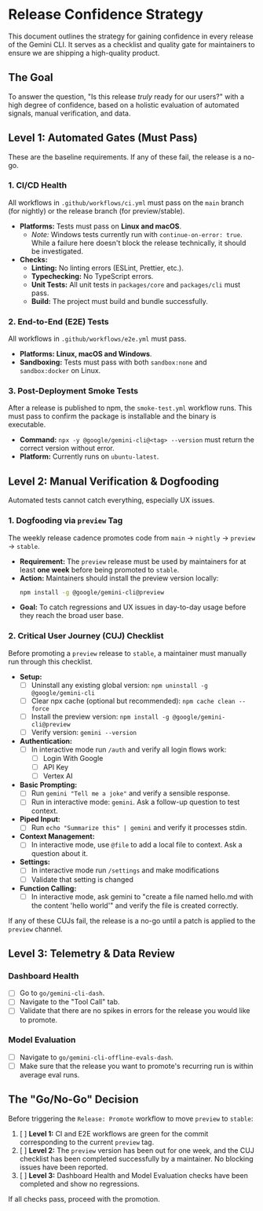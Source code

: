 # Release Confidence Strategy

This document outlines the strategy for gaining confidence in every release of
the Gemini CLI. It serves as a checklist and quality gate for maintainers to
ensure we are shipping a high-quality product.

## The Goal

To answer the question, "Is this release _truly_ ready for our users?" with a
high degree of confidence, based on a holistic evaluation of automated signals,
manual verification, and data.

## Level 1: Automated Gates (Must Pass)

These are the baseline requirements. If any of these fail, the release is a
no-go.

### 1. CI/CD Health

All workflows in `.github/workflows/ci.yml` must pass on the `main` branch (for
nightly) or the release branch (for preview/stable).

- **Platforms:** Tests must pass on **Linux and macOS**.
  - _Note:_ Windows tests currently run with `continue-on-error: true`. While a
    failure here doesn't block the release technically, it should be
    investigated.
- **Checks:**
  - **Linting:** No linting errors (ESLint, Prettier, etc.).
  - **Typechecking:** No TypeScript errors.
  - **Unit Tests:** All unit tests in `packages/core` and `packages/cli` must
    pass.
  - **Build:** The project must build and bundle successfully.

### 2. End-to-End (E2E) Tests

All workflows in `.github/workflows/e2e.yml` must pass.

- **Platforms:** **Linux, macOS and Windows**.
- **Sandboxing:** Tests must pass with both `sandbox:none` and `sandbox:docker`
  on Linux.

### 3. Post-Deployment Smoke Tests

After a release is published to npm, the `smoke-test.yml` workflow runs. This
must pass to confirm the package is installable and the binary is executable.

- **Command:** `npx -y @google/gemini-cli@<tag> --version` must return the
  correct version without error.
- **Platform:** Currently runs on `ubuntu-latest`.

## Level 2: Manual Verification & Dogfooding

Automated tests cannot catch everything, especially UX issues.

### 1. Dogfooding via `preview` Tag

The weekly release cadence promotes code from `main` -> `nightly` -> `preview`
-> `stable`.

- **Requirement:** The `preview` release must be used by maintainers for at
  least **one week** before being promoted to `stable`.
- **Action:** Maintainers should install the preview version locally:
  ```bash
  npm install -g @google/gemini-cli@preview
  ```
- **Goal:** To catch regressions and UX issues in day-to-day usage before they
  reach the broad user base.

### 2. Critical User Journey (CUJ) Checklist

Before promoting a `preview` release to `stable`, a maintainer must manually run
through this checklist.

- **Setup:**
  - [ ] Uninstall any existing global version:
        `npm uninstall -g @google/gemini-cli`
  - [ ] Clear npx cache (optional but recommended): `npm cache clean --force`
  - [ ] Install the preview version: `npm install -g @google/gemini-cli@preview`
  - [ ] Verify version: `gemini --version`

- **Authentication:**
  - [ ] In interactive mode run `/auth` and verify all login flows work:
    - [ ] Login With Google
    - [ ] API Key
    - [ ] Vertex AI

- **Basic Prompting:**
  - [ ] Run `gemini "Tell me a joke"` and verify a sensible response.
  - [ ] Run in interactive mode: `gemini`. Ask a follow-up question to test
        context.

- **Piped Input:**
  - [ ] Run `echo "Summarize this" | gemini` and verify it processes stdin.

- **Context Management:**
  - [ ] In interactive mode, use `@file` to add a local file to context. Ask a
        question about it.

- **Settings:**
  - [ ] In interactive mode run `/settings` and make modifications
  - [ ] Validate that setting is changed

- **Function Calling:**
  - [ ] In interactive mode, ask gemini to "create a file named hello.md with
        the content 'hello world'" and verify the file is created correctly.

If any of these CUJs fail, the release is a no-go until a patch is applied to
the `preview` channel.

## Level 3: Telemetry & Data Review

### Dashboard Health

- [ ] Go to `go/gemini-cli-dash`.
- [ ] Navigate to the "Tool Call" tab.
- [ ] Validate that there are no spikes in errors for the release you would like
      to promote.

### Model Evaluation

- [ ] Navigate to `go/gemini-cli-offline-evals-dash`.
- [ ] Make sure that the release you want to promote's recurring run is within
      average eval runs.

## The "Go/No-Go" Decision

Before triggering the `Release: Promote` workflow to move `preview` to `stable`:

1.  [ ] **Level 1:** CI and E2E workflows are green for the commit corresponding
        to the current `preview` tag.
2.  [ ] **Level 2:** The `preview` version has been out for one week, and the
        CUJ checklist has been completed successfully by a maintainer. No
        blocking issues have been reported.
3.  [ ] **Level 3:** Dashboard Health and Model Evaluation checks have been
        completed and show no regressions.

If all checks pass, proceed with the promotion.
